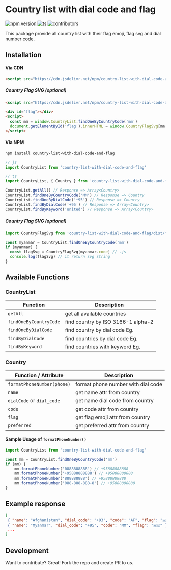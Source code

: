 # Country list with dial code and flag

[![npm version](https://badge.fury.io/js/country-list-with-dial-code-and-flag.svg)](https://badge.fury.io/js/country-list-with-dial-code-and-flag) ![ts](https://badgen.net/badge/Built%20With/TypeScript/blue) ![contributors](https://badgen.net/github/contributors/necessarylion/country-list-with-dial-code-and-flag)

This package provide all country list with their flag emoji, flag svg and dial number code.

## Installation

#### Via CDN

```html
<script src="https://cdn.jsdelivr.net/npm/country-list-with-dial-code-and-flag/dist/main.js"></script>
```

##### Country Flag SVG (optional)

```html
<script src="https://cdn.jsdelivr.net/npm/country-list-with-dial-code-and-flag/dist/country-flag-svg.js"></script>
```

```html
<div id="flag"></div>
<script>
  const mm = window.CountryList.findOneByCountryCode('mm')
  document.getElementById('flag').innerHTML = window.CountryFlagSvg[mm.code]
</script>
```

#### Via NPM

```sh
npm install country-list-with-dial-code-and-flag
```

```js
// js
import CountryList from 'country-list-with-dial-code-and-flag'

// ts
import CountryList, { Country } from 'country-list-with-dial-code-and-flag'

CountryList.getAll() // Response => Array<Country>
CountryList.findOneByCountryCode('MM') // Response => Country
CountryList.findOneByDialCode('+95') // Response => Country
CountryList.findByDialCode('+95') // Response => Array<Country>
CountryList.findByKeyword('united') // Response => Array<Country>
```

##### Country Flag SVG (optional)

```js
import CountryFlagSvg from 'country-list-with-dial-code-and-flag/dist/flag-svg'

const myanmar = CountryList.findOneByCountryCode('mm')
if (myanmar) {
  const flagSvg = CountryFlagSvg[myanmar.code] // .js
  console.log(flagSvg) // it return svg string
}
```

## Available Functions

### CountryList

| Function               | Description                        |
| ---------------------- | ---------------------------------- |
| `getAll`               | get all available countries        |
| `findOneByCountryCode` | find country by ISO 3166-1 alpha-2 |
| `findOneByDialCode`    | find country by dial code Eg.      |
| `findByDialCode`       | find countries by dial code Eg.    |
| `findByKeyword`        | find countries with keyword Eg.    |

### Country

| Function / Attribute       | Description                        |
| -------------------------- | ---------------------------------- |
| `formatPhoneNumber(phone)` | format phone number with dial code |
| `name`                     | get name attr from country         |
| `dialCode` or `dial_code`  | get name dial code from country    |
| `code`                     | get code attr from country         |
| `flag`                     | get flag emoji attr from country   |
| `preferred`                | get preferred attr from country    |

#### Sample Usage of `formatPhoneNumber()`

```js
import CountryList from 'country-list-with-dial-code-and-flag'

const mm = CountryList.findOneByCountryCode('mm')
if (mm) {
    mm.formatPhoneNumber('0888888888') // +95888888888
    mm.formatPhoneNumber('+95888888888') // +95888888888
    mm.formatPhoneNumber('888888888') // +95888888888
    mm.formatPhoneNumber('088-888-888-8') // +95888888888
}
```

## Example response

```json
[
 { "name": "Afghanistan", "dial_code": "+93", "code": "AF", "flag": "🇦🇫" },
 { "name": "Myanmar", "dial_code": "+95", "code": "MM", "flag": "🇲🇲" }
 ...
]
```

## Development

Want to contribute? Great!
Fork the repo and create PR to us.

